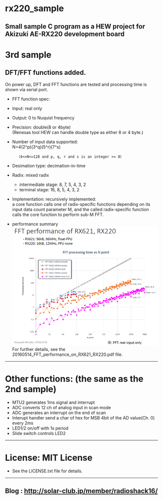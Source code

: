 # rx220_sample
Small sample C program as a HEW project for Akizuki AE-RX220 development board
------
# 3rd sample
## DFT/FFT functions added.  
On power up, DFT and FFT functions are tested and processing time is shown via serial port.  
 - FFT function spec:  
  - Input:          real only  
  - Output:         0 to Nuquist frequency  
  - Precision:      double(8 or 4byte)  
    (Renesas tool HEW can handle double type as either 8 or 4 byte.)  
  - Number of input data supported:  
          N=4(2^p)(3^q)(5^r)(7^s)

          （4<=N<=128 and p, q, r and s is an integer >= 0）
  - Desimation type: decimation-in-time  
  - Radix:          mixed radix  
      - intermediate stage: 8, 7, 5, 4, 3, 2  
      - terminal stage:     16, 8, 5, 4, 3, 2  
  - Implementation: recursively implemented:  
        a core function calls one of radix-specific functions depending on its input data count parameter M, and the called radix-specific function calls the core function
        to perform sub-M FFT.  

  - performance summary
    ![FFT(real) performance summary](./FFT_real_performance.png)
    For further details, see the 20160514_FFT_performance_on_RX621_RX220.pdf file.  

------
# Other functions: (the same as the 2nd sample)
- MTU2 generates 1ms signal and interrupt
- ADC converts 12 ch of analog input in scan mode
- ADC generates an interrupt on the end of scan
- Interupt handler send a char of hex for MSB 4bit of the AD value(Ch. 0)
  every 2ms
- LED1/2 on/off with 1s period
- Slide switch controls LED2

------
# License: MIT License  
- See the LICENSE.txt file for details.

-----
Blog : <http://solar-club.jp/member/radioshack16/>
-----
